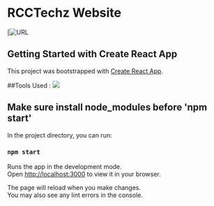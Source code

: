# RCCTechz Website
[![URL](https://effortless-cendol-448ae6.netlify.app/)

## Getting Started with Create React App

This project was bootstrapped with [Create React App](https://github.com/facebook/create-react-app).

##Tools Used :
[![](https://skillicons.dev/icons?i=js,html,css,react,firebase,tailwind)](https://skillicons.dev)

## Make sure install node_modules before 'npm start'

In the project directory, you can run:

### `npm start`

Runs the app in the development mode.\
Open [http://localhost:3000](http://localhost:3000) to view it in your browser.

The page will reload when you make changes.\
You may also see any lint errors in the console.
